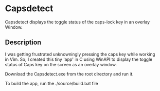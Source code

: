 # Capsdetect 
Capsdetect displays the toggle status of the caps-lock key in an overlay Window.

## Description
I was getting frustrated unknowningly pressing the caps key while working in Vim. 
So, I created this tiny 'app' in C using WinAPI to display the toggle status of Caps key on the
screen as an overlay window.

Download the Capsdetect.exe from the root directory and run it.

To build the app, run the ./source/build.bat file 
